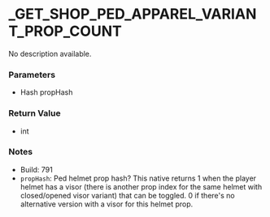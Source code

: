 # _GET_SHOP_PED_APPAREL_VARIANT_PROP_COUNT

No description available.

### Parameters
* Hash propHash

### Return Value
* int

### Notes
* Build: 791
* `propHash`: Ped helmet prop hash?
This native returns 1 when the player helmet has a visor (there is another prop index for the same helmet with closed/opened visor variant) that can be toggled. 0 if there's no alternative version with a visor for this helmet prop.

